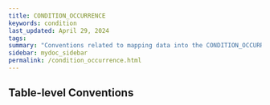 ```yaml
---
title: CONDITION_OCCURRENCE
keywords: condition
last_updated: April 29, 2024
tags: 
summary: "Conventions related to mapping data into the CONDITION_OCCURRENCE table."
sidebar: mydoc_sidebar
permalink: /condition_occurrence.html
---
```



## Table-level Conventions


